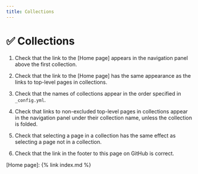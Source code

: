 ```yaml
---
title: Collections
---
```


# ✅ Collections

1.  Check that the link to the [Home page] appears in the navigation panel
    above the first collection.

1.  Check that the link to the [Home page] has the same appearance as the
    links to top-level pages in collections.

1.  Check that the names of collections appear in the order specified in 
    `_config.yml`.
  
1.  Check that links to non-excluded top-level pages in collections
    appear in the navigation panel under their collection name,
    unless the collection is folded.

1.  Check that selecting a page in a collection has the same effect as
    selecting a page not in a collection.

1.  Check that the link in the footer to this page on GitHub is correct.

[Home page]: {% link index.md %}
